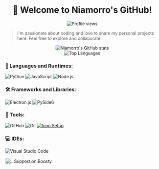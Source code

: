 <h1 align="center">👋 Welcome to Niamorro's GitHub!</h1>

<p align="center">
  <img src="https://komarev.com/ghpvc/?username=Niamorro&color=blue&style=flat-square&label=Profile+Views" alt="Profile views">
</p>

> I'm passionate about coding and love to share my personal projects here. Feel free to explore and collaborate!

<div align="center">
  <img src="https://github-readme-stats.vercel.app/api?username=Niamorro&show_icons=true&theme=radical" alt="Niamorro's GitHub stats">
</div>

<div align="center">
  <img src="https://github-readme-stats.vercel.app/api/top-langs/?username=Niamorro&hide=javascript,html&theme=dark&langs_count=6&layout=compact" alt="Top Languages">
</div>

### 🚀 Languages and Runtimes:
![Python](https://img.shields.io/badge/python-3670A0?style=for-the-badge&logo=python&logoColor=ffdd54)
![JavaScript](https://img.shields.io/badge/-JavaScript-090909?style=for-the-badge&logo=JavaScript&logoColor=E9D54D)
![Node.js](https://img.shields.io/badge/node.js-6DA55F?style=for-the-badge&logo=node.js&logoColor=white)

### 🛠 Frameworks and Libraries:
![Electron.js](https://img.shields.io/badge/Electron-191970?style=for-the-badge&logo=Electron&logoColor=white)
![PySide6](https://img.shields.io/badge/PySide6-41CD52?style=for-the-badge&logo=Qt&logoColor=white)

### 🔧 Tools:
![GitHub](https://img.shields.io/badge/github-%23121011.svg?style=for-the-badge&logo=github&logoColor=white)
![Git](https://img.shields.io/badge/git-%23F05033.svg?style=for-the-badge&logo=git&logoColor=white)
[![Inno Setup](https://img.shields.io/badge/-Inno%20Setup-76A9A4?style=for-the-badge&logo=inno-setup)](https://jrsoftware.org/isinfo.php)

### 💻 IDEs:
![Visual Studio Code](https://img.shields.io/badge/Visual%20Studio%20Code-0078d7.svg?style=for-the-badge&logo=visual-studio-code&logoColor=white)

<a href="https://boosty.to/niamorro/donate" target="_blank">
  <img src="https://boosty.to/favicon.png" alt="Boosty" width="20" height="20" style="vertical-align: middle;">
  <span style="vertical-align: middle; margin-left: 5px;">Support on Boosty</span>
</a>
